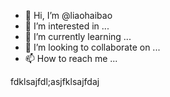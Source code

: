 - 👋 Hi, I’m @liaohaibao
- 👀 I’m interested in ...
- 🌱 I’m currently learning ...
- 💞️ I’m looking to collaborate on ...
- 📫 How to reach me ...

<!---
liaohaibao/liaohaibao is a ✨ special ✨ repository because its `README.md` (this file) appears on your GitHub profile.
You can click the Preview link to take a look at your changes.
--->
fdklsajfdl;asjfklsajfdaj
